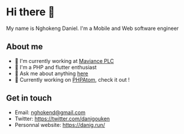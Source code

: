 # Hi there :wave:

My name is Nghokeng Daniel. I'm a Mobile and Web software engineer 

## About me

- 💼 I'm currently working at [Maviance PLC](https://www.maviance.com/)
- 🏫 I'm a PHP and flutter enthusiast
- 💬 Ask me about anything [here](https://github.com/dani-gouken/dani-gouken/issues)
- 🔭 Currently working on [PHPAtom](https://github.com/phpatom), check it out !

## Get in touch

- Email: nghokend@gmail.com
- Twitter: https://twitter.com/danigouken
- Personnal website: https://danig.run/
